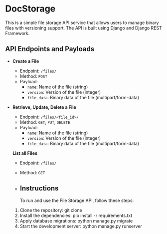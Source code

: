 # DocStorage
This is a simple file storage API service that allows users to manage binary files with versioning support. The API is built using Django and Django REST Framework.



## API Endpoints and Payloads

- **Create a File**
  - Endpoint: `/files/`
  - Method: `POST`
  - Payload:
    - `name`: Name of the file (string)
    - `version`: Version of the file (integer)
    - `file_data`: Binary data of the file (multipart/form-data)
   
- **Retrieve, Update, Delete a File**
  - Endpoint: `/files/<file_id>/`
  - Method: `GET`, `PUT`, `DELETE`
  - Payload:
    - `name`: Name of the file (string)
    - `version`: Version of the file (integer)
    - `file_data`: Binary data of the file (multipart/form-data)
   
  **List all Files**
  - Endpoint: `/files/`
  - Method: `GET`
 
  - ## Instructions

    To run and use the File Storage API, follow these steps:

  1. Clone the repository: git clone <repository-url>
  2. Install the dependencies: pip install -r requirements.txt
  3. Apply database migrations: python manage.py migrate
  4. Start the development server: python manage.py runserver


